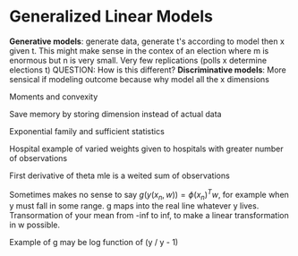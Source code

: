 # Generalized Linear Models

__Generative models__: generate data, generate t's according to model then x given t. This might make sense in the contex of an election where m is enormous but n is very small. Very few replications (polls x determine elections t) QUESTION: How is this different?
__Discriminative models__: More sensical if modeling outcome because why model all the x dimensions

Moments and convexity

Save memory by storing dimension instead of actual data

Exponential family and sufficient statistics

Hospital example of varied weights given to hospitals with greater number of observations

First derivative of theta mle is a weited sum of observations

Sometimes makes no sense to say $g(y(x_{n},w)) = \phi(x_{n})^{T}w$, for example when y must fall in some range. g maps into the real line whatever y lives. Transormation of your mean from -inf to inf, to make a linear transformation in w possible.

Example of g may be log function of (y / y - 1)
